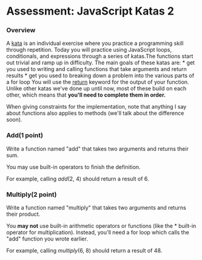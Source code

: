 # Assessment: JavaScript Katas 2

### Overview ###

A [kata](https://en.wikipedia.org/wiki/Kata_(programming)) is an individual exercise where you practice a programming skill through repetition. Today you will practice using JavaScript loops, conditionals, and expressions through a series of katas.The functions start out trivial and ramp up in difficulty. The main goals of these katas are:
                            * get you used to writing and calling functions that take arguments and return results
                            * get you used to breaking down a problem into the various parts of a for loop
You will use the [return](https://developer.mozilla.org/en-US/docs/Web/JavaScript/Reference/Statements/return) keyword for the output of your function. Unlike other katas we've done up until now, most of these build on each other, which means that **you'll need to complete them in order.**

When giving constraints for the implementation, note that anything I say about functions also applies to methods (we'll talk about the difference soon).

### Add(1 point) ###

Write a function named "add" that takes two arguments and returns their sum.

You may use built-in operators to finish the definition.

For example, calling *add*(2, 4) should return a result of 6.

### Multiply(2 point) ###

Write a function named "multiply" that takes two arguments and returns their product.

You **may not** use built-in arithmetic operators or functions (like the * built-in operator for multiplication). Instead, you'll need a for loop which calls the "add" function you wrote earlier.

For example, calling *multiply*(6, 8) should return a result of 48.